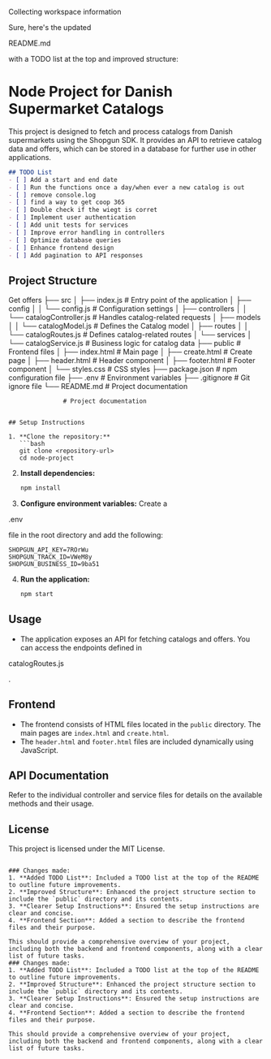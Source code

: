 Collecting workspace information

Sure, here's the updated 

README.md

 with a TODO list at the top and improved structure:

# Node Project for Danish Supermarket Catalogs

This project is designed to fetch and process catalogs from Danish supermarkets using the Shopgun SDK. It provides an API to retrieve catalog data and offers, which can be stored in a database for further use in other applications.

```markdown
## TODO List
- [ ] Add a start and end date
- [ ] Run the functions once a day/when ever a new catalog is out
- [ ] remove console.log
- [ ] find a way to get coop 365
- [ ] Double check if the wiegt is corret
- [ ] Implement user authentication
- [ ] Add unit tests for services
- [ ] Improve error handling in controllers
- [ ] Optimize database queries
- [ ] Enhance frontend design
- [ ] Add pagination to API responses

```
## Project Structure


Get offers
├── src
│   ├── index.js                # Entry point of the application
│   ├── config
│   │   └── config.js           # Configuration settings
│   ├── controllers
│   │   └── catalogController.js # Handles catalog-related requests
│   ├── models
│   │   └── catalogModel.js     # Defines the Catalog model
│   ├── routes
│   │   └── catalogRoutes.js    # Defines catalog-related routes
│   └── services
│       └── catalogService.js   # Business logic for catalog data
├── public                      # Frontend files
│   ├── index.html              # Main page
│   ├── create.html             # Create page
│   ├── header.html             # Header component
│   ├── footer.html             # Footer component
│   └── styles.css              # CSS styles
├── package.json                # npm configuration file
├── .env                        # Environment variables
├── .gitignore                  # Git ignore file
└── README.md                   # Project documentation


                   # Project documentation
```

## Setup Instructions

1. **Clone the repository:**
   ```bash
   git clone <repository-url>
   cd node-project
   ```

2. **Install dependencies:**
   ```bash
   npm install
   ```

3. **Configure environment variables:**
   Create a 

.env

 file in the root directory and add the following:
   ```env
   SHOPGUN_API_KEY=7ROrWu
   SHOPGUN_TRACK_ID=VWeM8y
   SHOPGUN_BUSINESS_ID=9ba51
   ```

4. **Run the application:**
   ```bash
   npm start
   ```

## Usage

- The application exposes an API for fetching catalogs and offers. You can access the endpoints defined in 

catalogRoutes.js

.

## Frontend

- The frontend consists of HTML files located in the `public` directory. The main pages are `index.html` and `create.html`.
- The `header.html` and `footer.html` files are included dynamically using JavaScript.

## API Documentation

Refer to the individual controller and service files for details on the available methods and their usage.

## License

This project is licensed under the MIT License.
```

### Changes made:
1. **Added TODO List**: Included a TODO list at the top of the README to outline future improvements.
2. **Improved Structure**: Enhanced the project structure section to include the `public` directory and its contents.
3. **Clearer Setup Instructions**: Ensured the setup instructions are clear and concise.
4. **Frontend Section**: Added a section to describe the frontend files and their purpose.

This should provide a comprehensive overview of your project, including both the backend and frontend components, along with a clear list of future tasks.
### Changes made:
1. **Added TODO List**: Included a TODO list at the top of the README to outline future improvements.
2. **Improved Structure**: Enhanced the project structure section to include the `public` directory and its contents.
3. **Clearer Setup Instructions**: Ensured the setup instructions are clear and concise.
4. **Frontend Section**: Added a section to describe the frontend files and their purpose.

This should provide a comprehensive overview of your project, including both the backend and frontend components, along with a clear list of future tasks.
